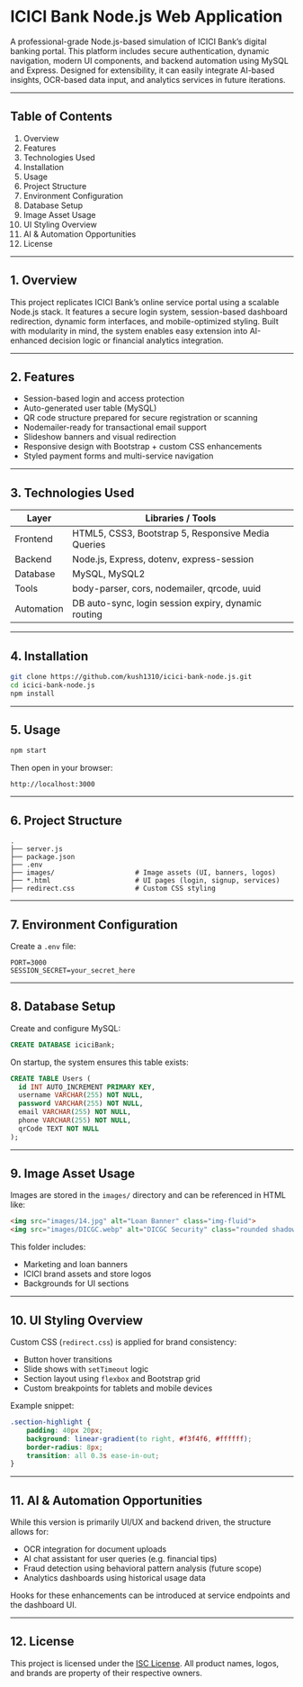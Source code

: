 
# ICICI Bank Node.js Web Application

A professional-grade Node.js-based simulation of ICICI Bank’s digital banking portal. This platform includes secure authentication, dynamic navigation, modern UI components, and backend automation using MySQL and Express. Designed for extensibility, it can easily integrate AI-based insights, OCR-based data input, and analytics services in future iterations.

---

## Table of Contents

1. Overview
2. Features
3. Technologies Used
4. Installation
5. Usage
6. Project Structure
7. Environment Configuration
8. Database Setup
9. Image Asset Usage
10. UI Styling Overview
11. AI & Automation Opportunities
12. License

---

## 1. Overview

This project replicates ICICI Bank’s online service portal using a scalable Node.js stack. It features a secure login system, session-based dashboard redirection, dynamic form interfaces, and mobile-optimized styling. Built with modularity in mind, the system enables easy extension into AI-enhanced decision logic or financial analytics integration.

---

## 2. Features

- Session-based login and access protection
- Auto-generated user table (MySQL)
- QR code structure prepared for secure registration or scanning
- Nodemailer-ready for transactional email support
- Slideshow banners and visual redirection
- Responsive design with Bootstrap + custom CSS enhancements
- Styled payment forms and multi-service navigation

---

## 3. Technologies Used

| Layer      | Libraries / Tools                                |
|------------|--------------------------------------------------|
| Frontend   | HTML5, CSS3, Bootstrap 5, Responsive Media Queries |
| Backend    | Node.js, Express, dotenv, express-session         |
| Database   | MySQL, MySQL2                                     |
| Tools      | body-parser, cors, nodemailer, qrcode, uuid       |
| Automation | DB auto-sync, login session expiry, dynamic routing |

---

## 4. Installation

```bash
git clone https://github.com/kush1310/icici-bank-node.js.git
cd icici-bank-node.js
npm install
```

---

## 5. Usage

```bash
npm start
```

Then open in your browser:

```
http://localhost:3000
```

---

## 6. Project Structure

```
.
├── server.js
├── package.json
├── .env
├── images/                    # Image assets (UI, banners, logos)
├── *.html                     # UI pages (login, signup, services)
├── redirect.css               # Custom CSS styling
```

---

## 7. Environment Configuration

Create a `.env` file:

```
PORT=3000
SESSION_SECRET=your_secret_here
```

---

## 8. Database Setup

Create and configure MySQL:

```sql
CREATE DATABASE iciciBank;
```

On startup, the system ensures this table exists:

```sql
CREATE TABLE Users (
  id INT AUTO_INCREMENT PRIMARY KEY,
  username VARCHAR(255) NOT NULL,
  password VARCHAR(255) NOT NULL,
  email VARCHAR(255) NOT NULL,
  phone VARCHAR(255) NOT NULL,
  qrCode TEXT NOT NULL
);
```

---

## 9. Image Asset Usage

Images are stored in the `images/` directory and can be referenced in HTML like:

```html
<img src="images/14.jpg" alt="Loan Banner" class="img-fluid">
<img src="images/DICGC.webp" alt="DICGC Security" class="rounded shadow-sm">
```

This folder includes:

- Marketing and loan banners
- ICICI brand assets and store logos
- Backgrounds for UI sections

---

## 10. UI Styling Overview

Custom CSS (`redirect.css`) is applied for brand consistency:

- Button hover transitions
- Slide shows with `setTimeout` logic
- Section layout using `flexbox` and Bootstrap grid
- Custom breakpoints for tablets and mobile devices

Example snippet:

```css
.section-highlight {
    padding: 40px 20px;
    background: linear-gradient(to right, #f3f4f6, #ffffff);
    border-radius: 8px;
    transition: all 0.3s ease-in-out;
}
```

---

## 11. AI & Automation Opportunities

While this version is primarily UI/UX and backend driven, the structure allows for:

- OCR integration for document uploads
- AI chat assistant for user queries (e.g. financial tips)
- Fraud detection using behavioral pattern analysis (future scope)
- Analytics dashboards using historical usage data

Hooks for these enhancements can be introduced at service endpoints and the dashboard UI.

---

## 12. License

This project is licensed under the [ISC License](https://opensource.org/licenses/ISC). All product names, logos, and brands are property of their respective owners.
